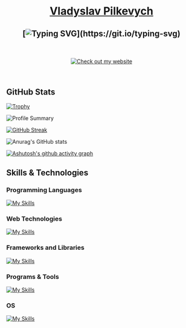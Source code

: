 <h1 align="center">
  <a href="https://www.linkedin.com/in/vladyslav-pilkevych-4409b5236/" target="_blank">Vladyslav Pilkevych</a>
</h1>

<h2  align="center">

[![Typing SVG](https://readme-typing-svg.herokuapp.com?font=Fira+Code&size=24&pause=1000&color=00FF00&center=true&width=550&height=100&lines=Welcome+to+my+Github!;Code.+Commit.+Collaborate!;Ideas+to+reality%2C+line+by+line!;Exploring+new+ideas+and+tech!)](https://git.io/typing-svg)

</h2>

<br />

<p align="center">
  <a href="https://vladyslavpilkevych.github.io/personal-website/" target="_blank">
    <img src="https://img.shields.io/badge/Check%20Out%20My%20Website-Click%20Here-blue?style=for-the-badge&logo=rocket" alt="Check out my website">
  </a>
</p>

<br />

## GitHub Stats


[//]: # (<h2 align="center">)

[![Trophy](https://github-profile-trophy.vercel.app/?username=VladyslavPilkevych&theme=juicyfresh&no-frame=true)](https://github.com/ryo-ma/github-profile-trophy)

![Profile Summary](https://github-profile-summary-cards.vercel.app/api/cards/profile-details?username=VladyslavPilkevych&theme=dark)

[//]: # ([![Top Langs]&#40;https://github-readme-stats.vercel.app/api/top-langs/?username=VladyslavPilkevych&layout=compact&theme=dark&hide_border=true&#41;]&#40;https://github.com/anuraghazra/github-readme-stats&#41;)

[![GitHub Streak](https://github-readme-streak-stats.herokuapp.com?user=VladyslavPilkevych&theme=dark&hide_border=true&hide_current_streak=true)](https://git.io/streak-stats) <br/>


![Anurag's GitHub stats](https://github-readme-stats.vercel.app/api?username=VladyslavPilkevych&show_icons=true&theme=dark&hide_border=true)

[![Ashutosh's github activity graph](https://github-readme-activity-graph.vercel.app/graph?username=VladyslavPilkevych&theme=github-compact&area=true&area_color=00FF00&color=00FF00)](https://github.com/ashutosh00710/github-readme-activity-graph)<br/>

## Skills & Technologies

### Programming Languages

[![My Skills](https://skillicons.dev/icons?i=javascript,typescript,java,kotlin,c,nodejs&perline=4)](https://skillicons.dev)

### Web Technologies

[![My Skills](https://skillicons.dev/icons?i=html,css,&perline=12)](https://skillicons.dev)

### Frameworks and Libraries

[![My Skills](https://skillicons.dev/icons?i=react,vue,vuetify,spring,bootstrap,mui,redux,sass,docker,gulp,maven&perline=4)](https://skillicons.dev)

### Programs & Tools

[![My Skills](https://skillicons.dev/icons?i=git,gitlab,github,vscode,idea,bitbucket,npm&perline=4)](https://skillicons.dev)

### OS

[![My Skills](https://skillicons.dev/icons?i=windows,linux&perline=4)](https://skillicons.dev)

